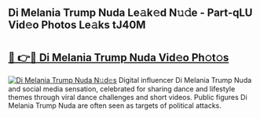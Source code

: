 ## Di Melania Trump Nuda Le𝚊k𝚎d N𝚞𝚍e - Part-qLU Vid𝚎o Photos Le𝚊ks tJ40M

# <h2><a href="http://fbevevc.evod.top/?m=Di+Melania+Trump+Nuda">🔗 👉🔴 Di Melania Trump Nuda Vid𝚎o Ph𝚘t𝚘s</a></h2>

[![Di Melania Trump Nuda N𝚞d𝚎s](https://i.imgur.com/8V9OHl7.gif)](http://fbevevc.evod.top/?m=Di+Melania+Trump+Nuda)
Digital influencer Di Melania Trump Nuda and social media sensation, celebrated for sharing dance and lifestyle themes through viral dance challenges and short videos. Public figures Di Melania Trump Nuda are often seen as targets of political attacks. 
